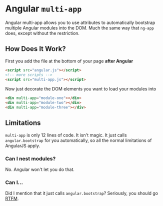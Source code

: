 # Angular `multi-app`

Angular multi-app allows you to use attributes to automatically bootstrap multiple Angular modules into the DOM. Much the same way that `ng-app` does, except without the restriction.

## How Does It Work?

First you add the file at the bottom of your page **after Angular**

```html
<script src="angular.js"></script>
<!-- more scripts -->
<script src="multi-app.js"></script>
```

Now just decorate the DOM elements you want to load your modules into

```html
<div multi-app="module-one"></div>
<div multi-app="module-two"></div>
<div multi-app="module-three"></div>
```

## Limitations

`multi-app` is only 12 lines of code. It isn't magic. It just calls `angular.bootstrap` for you automatically, so all the normal limitations of AngularJS apply.

### Can I nest modules?

No. Angular won't let you do that.

### Can I...

Did I mention that it just calls `angular.bootstrap`? Seriously, you should go [RTFM](https://docs.angularjs.org/api/ng/function/angular.bootstrap).
